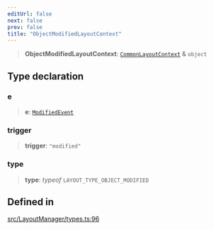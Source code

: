 ```yaml
---
editUrl: false
next: false
prev: false
title: "ObjectModifiedLayoutContext"
---
```


> **ObjectModifiedLayoutContext**: [`CommonLayoutContext`](/api/type-aliases/commonlayoutcontext/) & `object`

## Type declaration

### e

> **e**: [`ModifiedEvent`](/api/interfaces/modifiedevent/)

### trigger

> **trigger**: `"modified"`

### type

> **type**: *typeof* `LAYOUT_TYPE_OBJECT_MODIFIED`

## Defined in

[src/LayoutManager/types.ts:96](https://github.com/fabricjs/fabric.js/blob/5c1240d8b4662e45868dd33f385f941de21c8e9c/src/LayoutManager/types.ts#L96)
